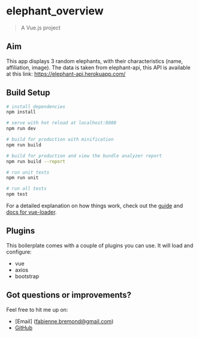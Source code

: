 # elephant_overview
> A Vue.js project

## Aim ##

This app displays 3 random elephants, with their characteristics (name, affiliation, image). The data is taken from elephant-api, this API is available at this link: https://elephant-api.herokuapp.com/

## Build Setup ##

``` bash
# install dependencies
npm install

# serve with hot reload at localhost:8080
npm run dev

# build for production with minification
npm run build

# build for production and view the bundle analyzer report
npm run build --report

# run unit tests
npm run unit

# run all tests
npm test
```

For a detailed explanation on how things work, check out the [guide](http://vuejs-templates.github.io/webpack/) and [docs for vue-loader](http://vuejs.github.io/vue-loader).

## Plugins ##
This boilerplate comes with a couple of plugins you can use.
It will load and configure:
 - vue
 - axios
 - bootstrap

 ## Got questions or improvements? ##
Feel free to hit me up on:
 - [Email] (fabienne.bremond@gmail.com)
 - [GitHub](https://github.com/FabienneB)